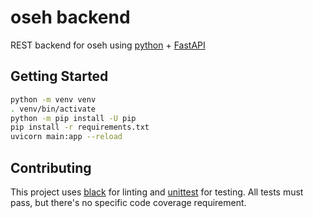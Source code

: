# oseh backend

REST backend for oseh using [python](https://www.python.org/) + [FastAPI](https://fastapi.tiangolo.com/)

## Getting Started

```sh
python -m venv venv
. venv/bin/activate
python -m pip install -U pip
pip install -r requirements.txt
uvicorn main:app --reload
```

## Contributing

This project uses [black](https://github.com/psf/black) for linting
and [unittest](https://docs.python.org/3/library/unittest.html) for testing.
All tests must pass, but there's no specific code coverage requirement.
